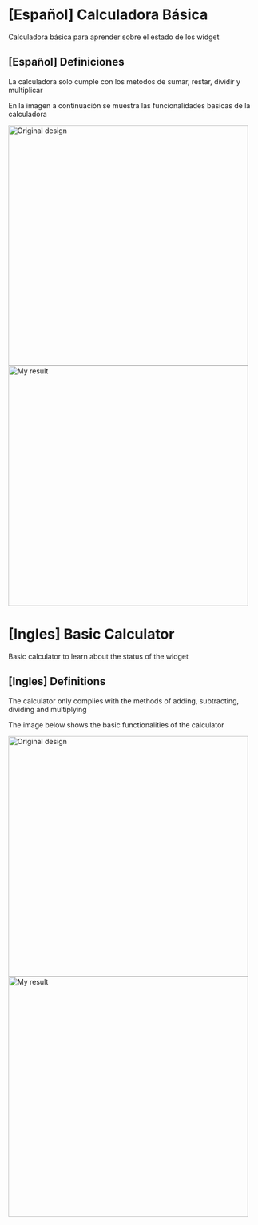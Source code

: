 # [Español] Calculadora Básica

Calculadora básica para aprender sobre el estado de los widget

## [Español] Definiciones

La calculadora solo cumple con los metodos de sumar, restar, dividir y multiplicar

En la imagen a continuación se muestra las funcionalidades basicas de la calculadora

<img src="https://github.com/lawebdeprogramador/calculadoraflutter/images/cal1.gif" alt="Original design" height="480"/> <img src="https://github.com/lawebdeprogramador/calculadoraflutter/images/cal2.gif" alt="My result" height="480"/>

# [Ingles] Basic Calculator

Basic calculator to learn about the status of the widget

## [Ingles] Definitions

The calculator only complies with the methods of adding, subtracting, dividing and multiplying

The image below shows the basic functionalities of the calculator

<img src="https://github.com/lawebdeprogramador/calculadoraflutter/tree/master/images/cal1.gif" alt="Original design" height="480"/> <img src="https://github.com/lawebdeprogramador/calculadoraflutter/tree/master/images/cal2.gif" alt="My result" height="480"/>


